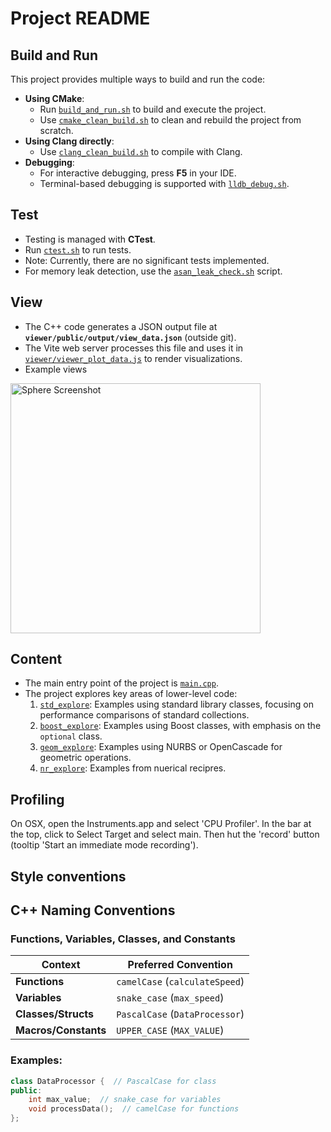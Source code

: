 # Project README

## Build and Run

This project provides multiple ways to build and run the code:

- **Using CMake**:
  - Run [`build_and_run.sh`](build_and_run.sh) to build and execute the project.
  - Use [`cmake_clean_build.sh`](cmake_clean_build.sh) to clean and rebuild the project from scratch.
- **Using Clang directly**:
  - Use [`clang_clean_build.sh`](clang_clean_build.sh) to compile with Clang.
- **Debugging**:
  - For interactive debugging, press **F5** in your IDE.
  - Terminal-based debugging is supported with [`lldb_debug.sh`](lldb_debug.sh).

## Test

- Testing is managed with **CTest**.
- Run [`ctest.sh`](ctest.sh) to run tests.
- Note: Currently, there are no significant tests implemented.
- For memory leak detection, use the [`asan_leak_check.sh`](asan_leak_check.sh) script.

## View

- The C++ code generates a JSON output file at **`viewer/public/output/view_data.json`** (outside git).
- The Vite web server processes this file and uses it in [`viewer/viewer_plot_data.js`](viewer/viewer_plot_data.js) to render visualizations.
- Example views 

<img src="images/geometry_view" alt="Sphere Screenshot" width="400">

## Content

- The main entry point of the project is [`main.cpp`](main.cpp).
- The project explores key areas of lower-level code:
  1. [`std_explore`](std_explore): Examples using standard library classes, focusing on performance comparisons of standard collections.
  2. [`boost_explore`](boost_explore): Examples using Boost classes, with emphasis on the `optional` class.
  3. [`geom_explore`](geom_explore): Examples using NURBS or OpenCascade for geometric operations.
  4. [`nr_explore`](nr_explore): Examples from nuerical recipres.

## Profiling

On OSX, open the Instruments.app and select 'CPU Profiler'. In the bar at the top, click to Select Target and select main. Then hut the 'record' button (tooltip 'Start an immediate mode recording').

## Style conventions

## C++ Naming Conventions

### Functions, Variables, Classes, and Constants

| **Context**       | **Preferred Convention**      |
|-------------------|-----------------------------|
| **Functions**     | `camelCase` (`calculateSpeed`) |
| **Variables**     | `snake_case` (`max_speed`)    |
| **Classes/Structs** | `PascalCase` (`DataProcessor`) |
| **Macros/Constants** | `UPPER_CASE` (`MAX_VALUE`) |

### Examples:
```cpp
class DataProcessor {  // PascalCase for class
public:
    int max_value;  // snake_case for variables
    void processData();  // camelCase for functions
};
```

